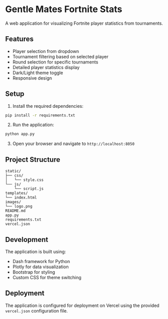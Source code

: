 # Gentle Mates Fortnite Stats

A web application for visualizing Fortnite player statistics from tournaments.

## Features

- Player selection from dropdown
- Tournament filtering based on selected player
- Round selection for specific tournaments
- Detailed player statistics display
- Dark/Light theme toggle
- Responsive design

## Setup

1. Install the required dependencies:
```bash
pip install -r requirements.txt
```

2. Run the application:
```bash
python app.py
```

3. Open your browser and navigate to `http://localhost:8050`

## Project Structure

```
static/
├── css/
│   └── style.css
└── js/
    └── script.js
templates/
└── index.html
images/
└── logo.png
README.md
app.py
requirements.txt
vercel.json
```

## Development

The application is built using:
- Dash framework for Python
- Plotly for data visualization
- Bootstrap for styling
- Custom CSS for theme switching

## Deployment

The application is configured for deployment on Vercel using the provided `vercel.json` configuration file.